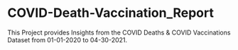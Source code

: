 # COVID-Death-Vaccination_Report
This Project provides Insights from the COVID Deaths &amp; COVID Vaccinations Dataset from 01-01-2020 to 04-30-2021. 

